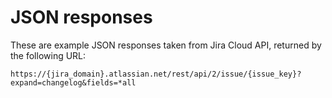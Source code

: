 # JSON responses
These are example JSON responses taken from Jira Cloud API, returned by the following URL:
```
https://{jira_domain}.atlassian.net/rest/api/2/issue/{issue_key}?expand=changelog&fields=*all
```